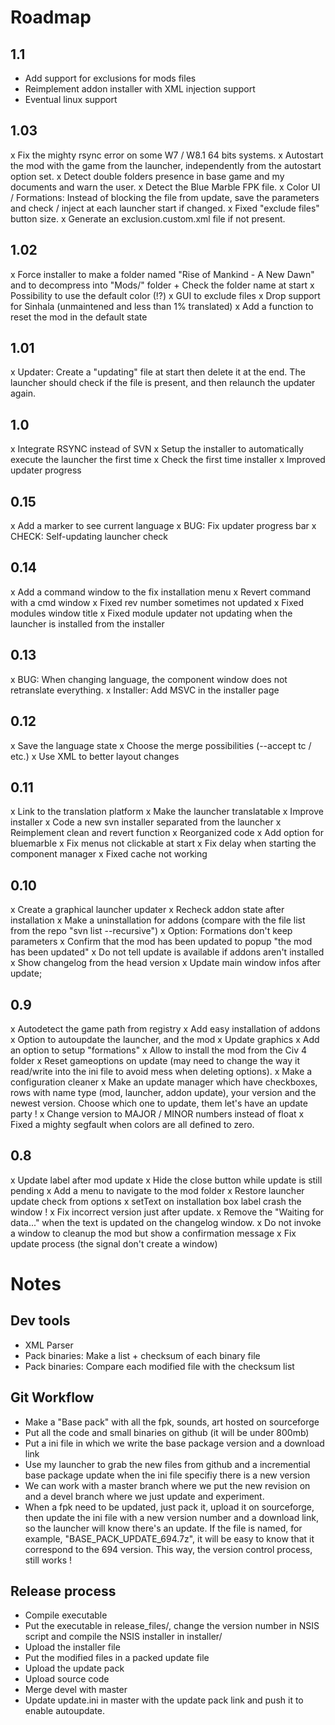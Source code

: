 # Roadmap
## 1.1
- Add support for exclusions for mods files
- Reimplement addon installer with XML injection support
- Eventual linux support

## 1.03
x Fix the mighty rsync error on some W7 / W8.1 64 bits systems.
x Autostart the mod with the game from the launcher, independently from the autostart option set.
x Detect double folders presence in base game and my documents and warn the user.
x Detect the Blue Marble FPK file.
x Color UI / Formations: Instead of blocking the file from update, save the parameters and check / inject at each launcher start if changed.
x Fixed "exclude files" button size.
x Generate an exclusion.custom.xml file if not present.

## 1.02
x Force installer to make a folder named "Rise of Mankind - A New Dawn" and to decompress into "Mods/" folder + Check the folder name at start
x Possibility to use the default color (!?)
x GUI to exclude files
x Drop support for Sinhala (unmaintened and less than 1% translated)
x Add a function to reset the mod in the default state

## 1.01
x Updater: Create a "updating" file at start then delete it at the end. The launcher should check if the file is present, and then relaunch the updater again.

## 1.0
x Integrate RSYNC instead of SVN
x Setup the installer to automatically execute the launcher the first time
x Check the first time installer
x Improved updater progress

## 0.15
x Add a marker to see current language
x BUG: Fix updater progress bar
x CHECK: Self-updating launcher check

## 0.14
x Add a command window to the fix installation menu
x Revert command with a cmd window
x Fixed rev number sometimes not updated
x Fixed modules window title
x Fixed module updater not updating when the launcher is installed from the installer

## 0.13
x BUG: When changing language, the component window does not retranslate everything.
x Installer: Add MSVC in the installer page

## 0.12
x Save the language state
x Choose the merge possibilities (--accept tc / etc.)
x Use XML to better layout changes

## 0.11
x Link to the translation platform
x Make the launcher translatable
x Improve installer
x Code a new svn installer separated from the launcher
x Reimplement clean and revert function
x Reorganized code
x Add option for bluemarble
x Fix menus not clickable at start
x Fix delay when starting the component manager
x Fixed cache not working

## 0.10
x Create a graphical launcher updater
x Recheck addon state after installation
x Make a uninstallation for addons (compare with the file list from the repo "svn list --recursive")
x Option: Formations don't keep parameters
x Confirm that the mod has been updated to popup "the mod has been updated"
x Do not tell update is available if addons aren't installed
x Show changelog from the head version
x Update main window infos after update;

## 0.9
x Autodetect the game path from registry
x Add easy installation of addons
x Option to autoupdate the launcher, and the mod
x Update graphics
x Add an option to setup "formations"
x Allow to install the mod from the Civ 4 folder
x Reset gameoptions on update (may need to change the way it read/write into the ini file to avoid mess when deleting options).
x Make a configuration cleaner
x Make an update manager which have checkboxes, rows with name type (mod, launcher, addon update), your version and the newest version. Choose which one to update, them let's have an update party !
x Change version to MAJOR / MINOR numbers instead of float
x Fixed a mighty segfault when colors are all defined to zero.

## 0.8
x Update label after mod update
x Hide the close button while update is still pending
x Add a menu to navigate to the mod folder
x Restore launcher update check from options
x setText on installation box label crash the window !
x Fix incorrect version just after update.
x Remove the "Waiting for data..." when the text is updated on the changelog window.
x Do not invoke a window to cleanup the mod but show a confirmation message
x Fix update process (the signal don't create a window)

# Notes
## Dev tools
- XML Parser
- Pack binaries: Make a list + checksum of each binary file
- Pack binaries: Compare each modified file with the checksum list

## Git Workflow
- Make a "Base pack" with all the fpk, sounds, art hosted on sourceforge
- Put all the code and small binaries on github (it will be under 800mb)
- Put a ini file in which we write the base package version and a download link
- Use my launcher to grab the new files from github and a incremential base package update when the ini file specifiy there is a new version
- We can work with a master branch where we put the new revision on and a devel branch where we just update and experiment.
- When a fpk need to be updated, just pack it, upload it on sourceforge, then update the ini file with a new version number and a download link, so the launcher will know there's an update. If the file is named, for example, "BASE_PACK_UPDATE_694.7z", it will be easy to know that it correspond to the 694 version. This way, the version control process, still works !

## Release process
- Compile executable
- Put the executable in release_files/, change the version number in NSIS script and compile the NSIS installer in installer/
- Upload the installer file
- Put the modified files in a packed update file
- Upload the update pack
- Upload source code
- Merge devel with master
- Update update.ini in master with the update pack link and push it to enable autoupdate.
